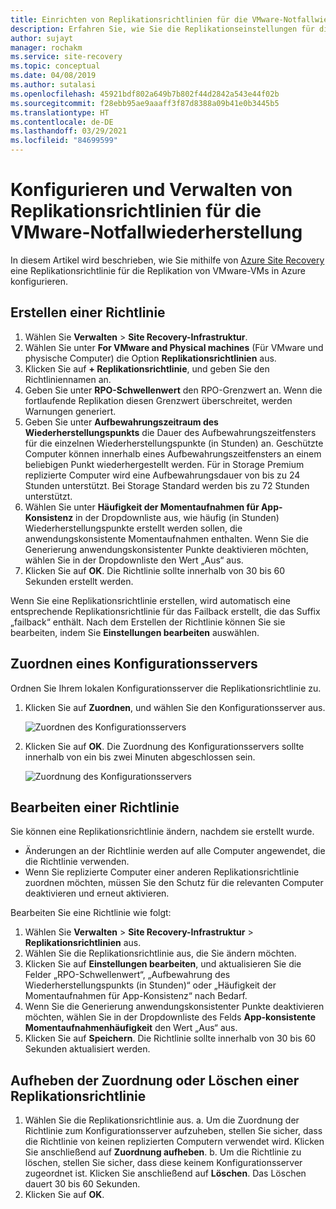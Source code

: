 ```yaml
---
title: Einrichten von Replikationsrichtlinien für die VMware-Notfallwiederherstellung mit Azure Site Recovery | Microsoft-Dokumentation
description: Erfahren Sie, wie Sie die Replikationseinstellungen für die VMware-Notfallwiederherstellung in Azure mit Azure Site Recovery konfigurieren.
author: sujayt
manager: rochakm
ms.service: site-recovery
ms.topic: conceptual
ms.date: 04/08/2019
ms.author: sutalasi
ms.openlocfilehash: 45921bdf802a649b7b802f44d2842a543e44f02b
ms.sourcegitcommit: f28ebb95ae9aaaff3f87d8388a09b41e0b3445b5
ms.translationtype: HT
ms.contentlocale: de-DE
ms.lasthandoff: 03/29/2021
ms.locfileid: "84699599"
---
```

# <a name="configure-and-manage-replication-policies-for-vmware-disaster-recovery"></a>Konfigurieren und Verwalten von Replikationsrichtlinien für die VMware-Notfallwiederherstellung

In diesem Artikel wird beschrieben, wie Sie mithilfe von [Azure Site Recovery](site-recovery-overview.md) eine Replikationsrichtlinie für die Replikation von VMware-VMs in Azure konfigurieren.

## <a name="create-a-policy"></a>Erstellen einer Richtlinie

1. Wählen Sie **Verwalten** > **Site Recovery-Infrastruktur**.
2. Wählen Sie unter **For VMware and Physical machines** (Für VMware und physische Computer) die Option **Replikationsrichtlinien** aus.
3. Klicken Sie auf **+ Replikationsrichtlinie**, und geben Sie den Richtliniennamen an.
4. Geben Sie unter **RPO-Schwellenwert** den RPO-Grenzwert an. Wenn die fortlaufende Replikation diesen Grenzwert überschreitet, werden Warnungen generiert.
5. Geben Sie unter **Aufbewahrungszeitraum des Wiederherstellungspunkts** die Dauer des Aufbewahrungszeitfensters für die einzelnen Wiederherstellungspunkte (in Stunden) an. Geschützte Computer können innerhalb eines Aufbewahrungszeitfensters an einem beliebigen Punkt wiederhergestellt werden. Für in Storage Premium replizierte Computer wird eine Aufbewahrungsdauer von bis zu 24 Stunden unterstützt. Bei Storage Standard werden bis zu 72 Stunden unterstützt.
6. Wählen Sie unter **Häufigkeit der Momentaufnahmen für App-Konsistenz** in der Dropdownliste aus, wie häufig (in Stunden) Wiederherstellungspunkte erstellt werden sollen, die anwendungskonsistente Momentaufnahmen enthalten. Wenn Sie die Generierung anwendungskonsistenter Punkte deaktivieren möchten, wählen Sie in der Dropdownliste den Wert „Aus“ aus.
7. Klicken Sie auf **OK**. Die Richtlinie sollte innerhalb von 30 bis 60 Sekunden erstellt werden.

Wenn Sie eine Replikationsrichtlinie erstellen, wird automatisch eine entsprechende Replikationsrichtlinie für das Failback erstellt, die das Suffix „failback“ enthält. Nach dem Erstellen der Richtlinie können Sie sie bearbeiten, indem Sie **Einstellungen bearbeiten** auswählen.

## <a name="associate-a-configuration-server"></a>Zuordnen eines Konfigurationsservers

Ordnen Sie Ihrem lokalen Konfigurationsserver die Replikationsrichtlinie zu.

1. Klicken Sie auf **Zuordnen**, und wählen Sie den Konfigurationsserver aus.

    ![Zuordnen des Konfigurationsservers](./media/vmware-azure-set-up-replication/associate1.png)
2. Klicken Sie auf **OK**. Die Zuordnung des Konfigurationsservers sollte innerhalb von ein bis zwei Minuten abgeschlossen sein.

    ![Zuordnung des Konfigurationsservers](./media/vmware-azure-set-up-replication/associate2.png)

## <a name="edit-a-policy"></a>Bearbeiten einer Richtlinie

Sie können eine Replikationsrichtlinie ändern, nachdem sie erstellt wurde.

- Änderungen an der Richtlinie werden auf alle Computer angewendet, die die Richtlinie verwenden.
- Wenn Sie replizierte Computer einer anderen Replikationsrichtlinie zuordnen möchten, müssen Sie den Schutz für die relevanten Computer deaktivieren und erneut aktivieren.

Bearbeiten Sie eine Richtlinie wie folgt:
1. Wählen Sie **Verwalten** > **Site Recovery-Infrastruktur** > **Replikationsrichtlinien** aus.
2. Wählen Sie die Replikationsrichtlinie aus, die Sie ändern möchten.
3. Klicken Sie auf **Einstellungen bearbeiten**, und aktualisieren Sie die Felder „RPO-Schwellenwert“, „Aufbewahrung des Wiederherstellungspunkts (in Stunden)“ oder „Häufigkeit der Momentaufnahmen für App-Konsistenz“ nach Bedarf.
4. Wenn Sie die Generierung anwendungskonsistenter Punkte deaktivieren möchten, wählen Sie in der Dropdownliste des Felds **App-konsistente Momentaufnahmenhäufigkeit** den Wert „Aus“ aus.
5. Klicken Sie auf **Speichern**. Die Richtlinie sollte innerhalb von 30 bis 60 Sekunden aktualisiert werden.



## <a name="disassociate-or-delete-a-replication-policy"></a>Aufheben der Zuordnung oder Löschen einer Replikationsrichtlinie

1. Wählen Sie die Replikationsrichtlinie aus.
    a. Um die Zuordnung der Richtlinie zum Konfigurationsserver aufzuheben, stellen Sie sicher, dass die Richtlinie von keinen replizierten Computern verwendet wird. Klicken Sie anschließend auf **Zuordnung aufheben**.
    b. Um die Richtlinie zu löschen, stellen Sie sicher, dass diese keinem Konfigurationsserver zugeordnet ist. Klicken Sie anschließend auf **Löschen**. Das Löschen dauert 30 bis 60 Sekunden.
2. Klicken Sie auf **OK**.
